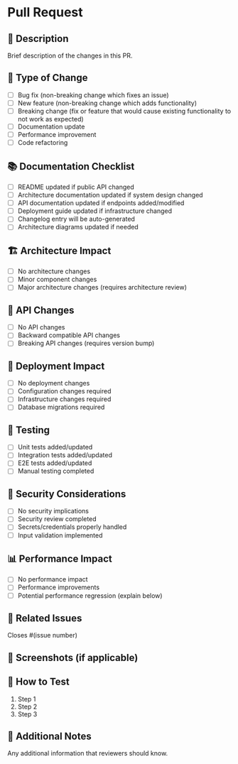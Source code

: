 # Pull Request

## 📝 Description

Brief description of the changes in this PR.

## 🔄 Type of Change

- [ ] Bug fix (non-breaking change which fixes an issue)
- [ ] New feature (non-breaking change which adds functionality)
- [ ] Breaking change (fix or feature that would cause existing functionality to not work as expected)
- [ ] Documentation update
- [ ] Performance improvement
- [ ] Code refactoring

## 📚 Documentation Checklist

- [ ] README updated if public API changed
- [ ] Architecture documentation updated if system design changed
- [ ] API documentation updated if endpoints added/modified
- [ ] Deployment guide updated if infrastructure changed
- [ ] Changelog entry will be auto-generated
- [ ] Architecture diagrams updated if needed

## 🏗️ Architecture Impact

- [ ] No architecture changes
- [ ] Minor component changes
- [ ] Major architecture changes (requires architecture review)

## 📡 API Changes

- [ ] No API changes
- [ ] Backward compatible API changes
- [ ] Breaking API changes (requires version bump)

## 🚀 Deployment Impact

- [ ] No deployment changes
- [ ] Configuration changes required
- [ ] Infrastructure changes required
- [ ] Database migrations required

## 🧪 Testing

- [ ] Unit tests added/updated
- [ ] Integration tests added/updated
- [ ] E2E tests added/updated
- [ ] Manual testing completed

## 🔐 Security Considerations

- [ ] No security implications
- [ ] Security review completed
- [ ] Secrets/credentials properly handled
- [ ] Input validation implemented

## 📊 Performance Impact

- [ ] No performance impact
- [ ] Performance improvements
- [ ] Potential performance regression (explain below)

## 🔗 Related Issues

Closes #(issue number)

## 📸 Screenshots (if applicable)

## 🧪 How to Test

1. Step 1
2. Step 2
3. Step 3

## 📝 Additional Notes

Any additional information that reviewers should know.

